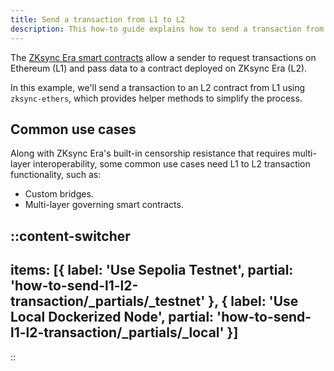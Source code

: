 ```yaml
---
title: Send a transaction from L1 to L2
description: This how-to guide explains how to send a transaction from Ethereum that interacts with a contract deployed on ZKsync.
---
```


The [ZKsync Era smart contracts](https://github.com/matter-labs/era-contracts/tree/main/l1-contracts/contracts)
allow a sender to request transactions on Ethereum (L1) and pass data to a contract deployed on ZKsync Era (L2).

In this example, we'll send a transaction to an L2 contract from L1 using `zksync-ethers`, which provides helper methods to simplify the process.

## Common use cases

Along with ZKsync Era's built-in censorship resistance that requires multi-layer interoperability,
some common use cases need L1 to L2 transaction functionality, such as:

- Custom bridges.
- Multi-layer governing smart contracts.

::content-switcher
---
items: [{
  label: 'Use Sepolia Testnet',
  partial: 'how-to-send-l1-l2-transaction/_partials/_testnet'
}, {
  label: 'Use Local Dockerized Node',
  partial: 'how-to-send-l1-l2-transaction/_partials/_local'
}]
---
::
